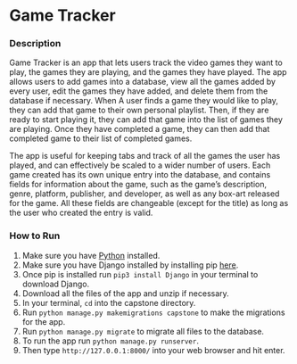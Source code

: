 # Game Tracker

### Description
Game Tracker is an app that lets users track the video games they want to play, the games they are playing, and the games they have played. The app allows users to add games into a database, view all the games added by every user, edit the games they have added, and delete them from the database if necessary. When A user finds a game they would like to play, they can add that game to their own personal playlist. Then, if they are ready to start playing it, they can add that game into the list of games they are playing. Once they have completed a game, they can then add that completed game to their list of completed games. 

The app is useful for keeping tabs and track of all the games the user has played, and can effectively be scaled to a wider number of users. Each game created has its own unique entry into the database, and contains fields for information about the game, such as the game’s description, genre, platform, publisher, and developer, as well as any box-art released for the game. All these fields are changeable (except for the title) as long as the user who created the entry is valid.

### How to Run
1.	Make sure you have [Python](https://www.python.org/downloads/) installed.
2.	Make sure you have Django installed by installing pip [here](https://pip.pypa.io/en/stable/installing/).
3.	Once pip is installed run `pip3 install Django` in your terminal to download Django.
4.	Download all the files of the app and unzip if necessary.
5.	In your terminal, `cd` into the capstone directory.
6.	Run `python manage.py makemigrations capstone` to make the migrations for the app.
7.	Run `python manage.py migrate` to migrate all files to the database.
8.	To run the app run `python manage.py runserver`.
9.	Then type `http://127.0.0.1:8000/` into your web browser and hit enter.
